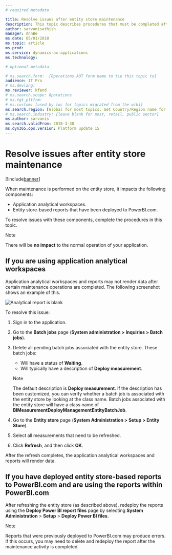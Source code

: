 ```yaml
---
# required metadata

title: Resolve issues after entity store maintenance
description: This topic describes procedures that must be completed after entity store maintenance.
author: sarvanisathish
manager: AnnBe
ms.date: 05/01/2018
ms.topic: article
ms.prod: 
ms.service: dynamics-ax-applications
ms.technology: 

# optional metadata

# ms.search.form:  [Operations AOT form name to tie this topic to]
audience: IT Pro
# ms.devlang: 
ms.reviewer: kfend
# ms.search.scope: Operations
# ms.tgt_pltfrm: 
# ms.custom: [used by loc for topics migrated from the wiki]
ms.search.region: [Global for most topics. Set Country/Region name for localizations]
# ms.search.industry: [leave blank for most, retail, public sector]
ms.author: sarvanis
ms.search.validFrom: 2018-3-30
ms.dyn365.ops.version: Platform update 15
---
```


# Resolve issues after entity store maintenance

[!include[banner](../includes/banner.md)]

When maintenance is performed on the entity store, it impacts the following components:

- Application analytical workspaces.
- Entity store-based reports that have been deployed to PowerBI.com.

To resolve issues with these components, complete the procedures in this topic.

> [!NOTE]
> There will be **no impact** to the normal operation of your application.

## If you are using application analytical workspaces

Application analytical workspaces and reports may not render data after certain maintenance operations are completed. The following screenshot shows an example of this.

![Analytical report is blank](media/blank-powerbi.png)

To resolve this issue:

1. Sign in to the application.
2. Go to the **Batch jobs** page (**System administration \> Inquiries \> Batch jobs**).
3. Delete all pending batch jobs associated with the entity store. These batch jobs:

    - Will have a status of **Waiting**.
    - Will typically have a description of **Deploy measurement**.

    > [!NOTE]
    > The default description is **Deploy measurement**. If the description has been customized, you can verify whether a batch job is associated with the entity store by looking at the class name. Batch jobs associated with the entity store will have a class name of **BIMeasurementDeployManagementEntityBatchJob**.

4. Go to the **Entity store** page (**System Administration \> Setup \> Entity Store**).
5. Select all measurements that need to be refreshed.
6. Click **Refresh**, and then click **OK**.

After the refresh completes, the application analytical workspaces and reports will render data.

## If you have deployed entity store-based reports to PowerBI.com and are using the reports within PowerBI.com

After refreshing the entity store (as described above), redeploy the reports using the **Deploy Power BI report files** page by selecting **System Administration** \> **Setup** \> **Deploy Power BI files**.

> [!NOTE]
> Reports that were previously deployed to PowerBI.com may produce errors. If this occurs, you may need to delete and redeploy the report after the maintenance activity is completed.
